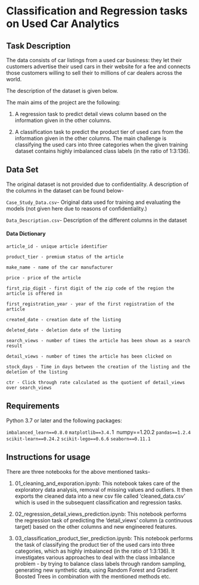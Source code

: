 # Classification and Regression tasks on Used Car Analytics

## Task Description

The data consists of car listings from a used car business: they let their customers advertise their used cars in their website for a fee and connects those customers willing to sell their to millions of car dealers across the world.

The description of the dataset is given below.

The main aims of the project are the following:

1. A regression task to predict detail views column based on the information given in the other columns.

2. A classification task to predict the product tier of used cars from the information given in the other columns. The main challenge is classifying the used cars into three categories when the given training dataset contains highly imbalanced class labels (in the ratio of 1:3:136).

## Data Set

The original dataset is not provided due to confidentiality. A description of the columns in the dataset can be found below-

`Case_Study_Data.csv`- Original data used for training and evaluating the models (not given here due to reasons of confidentiality.)

`Data_Description.csv`- Description of the different columns in the dataset


#### Data Dictionary
```
article_id - unique article identifier

product_tier - premium status of the article

make_name - name of the car manufacturer

price - price of the article

first_zip_digit - first digit of the zip code of the region the article is offered in

first_registration_year - year of the first registration of the article

created_date - creation date of the listing

deleted_date - deletion date of the listing

search_views - number of times the article has been shown as a search result

detail_views - number of times the article has been clicked on

stock_days - Time in days between the creation of the listing and the deletion of the listing

ctr - Click through rate calculated as the quotient of detail_views over search_views

```

## Requirements
Python 3.7 or later and the following packages: 

`imbalanced_learn==0.8.0`
`matplotlib==3.4.`1`
`numpy==1.20.2
`pandas==1.2.4`
`scikit-learn==0.24.2`
`scikit-lego==0.6.6`
`seaborn==0.11.1`


## Instructions for usage

There are three notebooks for the above mentioned tasks-

1. 01_cleaning_and_exporation.ipynb: This notebook takes care of the exploratory data analysis, removal of missing values and outliers. It then exports the cleaned data into a new csv file called ‘cleaned_data.csv’ which is used in the subsequent classification and regression tasks.

2. 02_regression_detail_views_prediction.ipynb: This notebook performs the regression task of predicting the ‘detail_views’ column (a continuous target) based on the other columns and new engineered features.

3. 03_classification_product_tier_prediction.ipynb: This notebook performs the task of classifying the product tier of the used cars into three categories, which as highly imbalanced (in the ratio of 1:3:136). It investigates various approaches to deal with the class imbalance problem - by trying to balance class labels through random sampling, generating new synthetic data, using Random Forest and Gradient Boosted Trees in combination with the mentioned methods etc.